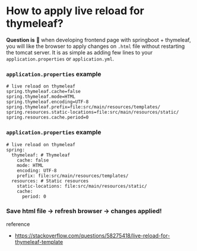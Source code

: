 # How to apply live reload for thymeleaf?

**Question is** 🤔 when developing frontend page with springboot + thymeleaf, you will like the browser to apply changes on `.html` file without restarting the tomcat server.
It is as simple as adding few lines to your `application.properties` or `application.yml`.

### `application.properties` example

```
# live reload on thymeleaf
spring.thymeleaf.cache=false
spring.thymeleaf.mode=HTML
spring.thymeleaf.encoding=UTF-8
spring.thymeleaf.prefix=file:src/main/resources/templates/
spring.resources.static-locations=file:src/main/resources/static/
spring.resources.cache.period=0
```

### `application.properties` example

```
# live reload on thymeleaf
spring:
  thymeleaf: # Thymeleaf
    cache: false
    mode: HTML
    encoding: UTF-8
    prefix: file:src/main/resources/templates/
  resources: # Static resources
    static-locations: file:src/main/resources/static/
    cache:
      period: 0
```

### Save html file -> refresh browser -> changes applied!

reference
- https://stackoverflow.com/questions/58275418/live-reload-for-thymeleaf-template


